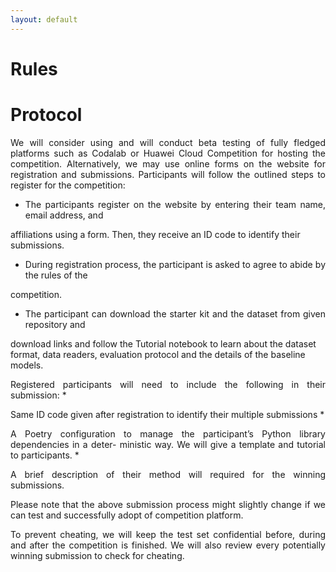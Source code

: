 ```yaml
---
layout: default
---
```


# Rules

# Protocol

<p style='text-align: justify;'>
We will consider using and will conduct beta testing of fully fledged platforms such as Codalab or
Huawei Cloud Competition for hosting the competition. Alternatively, we may use online forms on
the website for registration and submissions. Participants will follow the outlined steps to register for
the competition:

* <p style='text-align: justify;'>The participants register on the website by entering their team name, email address, and
affiliations using a form. Then, they receive an ID code to identify their submissions. 
* <p style='text-align: justify;'>During registration process, the participant is asked to agree to abide by the rules of the
competition.
* <p style='text-align: justify;'>The participant can download the starter kit and the dataset from given repository and
download links and follow the Tutorial notebook to learn about the dataset format, data
readers, evaluation protocol and the details of the baseline models.
<p style='text-align: justify;'>
Registered participants will need to include the following in their submission:
* <p style='text-align: justify;'>Same ID code given after registration to identify their multiple submissions
* <p style='text-align: justify;'>A Poetry configuration to manage the participant’s Python library dependencies in a deter-
ministic way. We will give a template and tutorial to participants.
* <p style='text-align: justify;'>A brief description of their method will required for the winning submissions.
<p style='text-align: justify;'>
Please note that the above submission process might slightly change if we can test and successfully
adopt of competition platform.
<p style='text-align: justify;'>
To prevent cheating, we will keep the test set confidential before, during and after the competition is
finished. We will also review every potentially winning submission to check for cheating.
